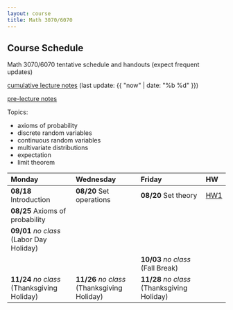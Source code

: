 ```yaml
---
layout: course
title: Math 3070/6070
---
```


## Course Schedule

Math 3070/6070 tentative schedule and handouts (expect frequent updates)

[cumulative lecture notes](../notes/combined.pdf) (last update: {{ "now" | date: "%b %d" }})

[pre-lecture notes](../notes/current.pdf)


<!---->

Topics:

- axioms of probability
- discrete random variables
- continuous random variables
- multivariate distributions
- expectation
- limit theorem


| Monday | Wednesday | Friday | HW |
|:-----------|:-----------|:------------|:---|
| **08/18** Introduction | **08/20** Set operations   | **08/20** Set theory  | [HW1](../HW/HW1/HW1.pdf) |
| **08/25** Axioms of probability | | | |
| **09/01** _no class_ (Labor Day Holiday) | | | |
| | | **10/03** _no class_ (Fall Break) | |
| **11/24** _no class_ (Thanksgiving Holiday) | **11/26**  _no class_ (Thanksgiving Holiday) | **11/28**  _no class_ (Thanksgiving Holiday) | |
